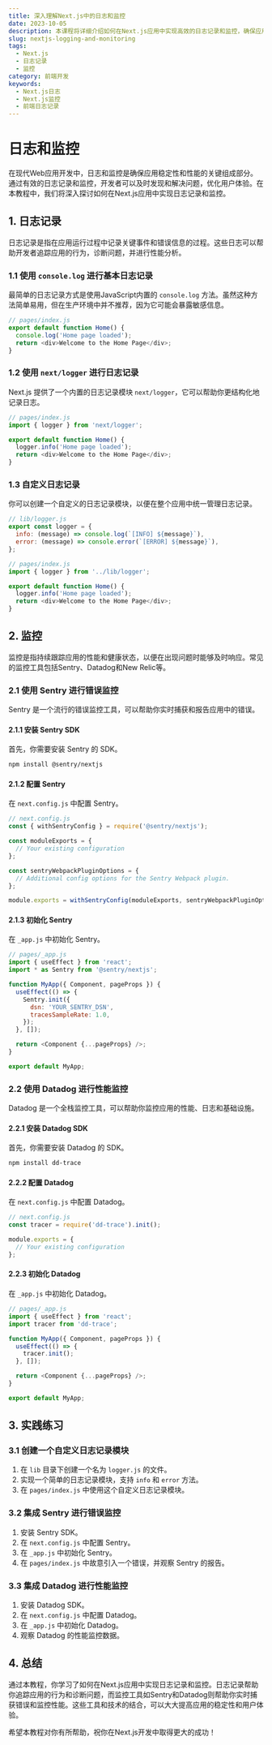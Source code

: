 ```yaml
---
title: 深入理解Next.js中的日志和监控
date: 2023-10-05
description: 本课程将详细介绍如何在Next.js应用中实现高效的日志记录和监控，确保应用的稳定性和性能优化。
slug: nextjs-logging-and-monitoring
tags:
  - Next.js
  - 日志记录
  - 监控
category: 前端开发
keywords:
  - Next.js日志
  - Next.js监控
  - 前端日志记录
---
```


# 日志和监控

在现代Web应用开发中，日志和监控是确保应用稳定性和性能的关键组成部分。通过有效的日志记录和监控，开发者可以及时发现和解决问题，优化用户体验。在本教程中，我们将深入探讨如何在Next.js应用中实现日志记录和监控。

## 1. 日志记录

日志记录是指在应用运行过程中记录关键事件和错误信息的过程。这些日志可以帮助开发者追踪应用的行为，诊断问题，并进行性能分析。

### 1.1 使用 `console.log` 进行基本日志记录

最简单的日志记录方式是使用JavaScript内置的 `console.log` 方法。虽然这种方法简单易用，但在生产环境中并不推荐，因为它可能会暴露敏感信息。

```javascript
// pages/index.js
export default function Home() {
  console.log('Home page loaded');
  return <div>Welcome to the Home Page</div>;
}
```

### 1.2 使用 `next/logger` 进行日志记录

Next.js 提供了一个内置的日志记录模块 `next/logger`，它可以帮助你更结构化地记录日志。

```javascript
// pages/index.js
import { logger } from 'next/logger';

export default function Home() {
  logger.info('Home page loaded');
  return <div>Welcome to the Home Page</div>;
}
```

### 1.3 自定义日志记录

你可以创建一个自定义的日志记录模块，以便在整个应用中统一管理日志记录。

```javascript
// lib/logger.js
export const logger = {
  info: (message) => console.log(`[INFO] ${message}`),
  error: (message) => console.error(`[ERROR] ${message}`),
};

// pages/index.js
import { logger } from '../lib/logger';

export default function Home() {
  logger.info('Home page loaded');
  return <div>Welcome to the Home Page</div>;
}
```

## 2. 监控

监控是指持续跟踪应用的性能和健康状态，以便在出现问题时能够及时响应。常见的监控工具包括Sentry、Datadog和New Relic等。

### 2.1 使用 Sentry 进行错误监控

Sentry 是一个流行的错误监控工具，可以帮助你实时捕获和报告应用中的错误。

#### 2.1.1 安装 Sentry SDK

首先，你需要安装 Sentry 的 SDK。

```bash
npm install @sentry/nextjs
```

#### 2.1.2 配置 Sentry

在 `next.config.js` 中配置 Sentry。

```javascript
// next.config.js
const { withSentryConfig } = require('@sentry/nextjs');

const moduleExports = {
  // Your existing configuration
};

const sentryWebpackPluginOptions = {
  // Additional config options for the Sentry Webpack plugin.
};

module.exports = withSentryConfig(moduleExports, sentryWebpackPluginOptions);
```

#### 2.1.3 初始化 Sentry

在 `_app.js` 中初始化 Sentry。

```javascript
// pages/_app.js
import { useEffect } from 'react';
import * as Sentry from '@sentry/nextjs';

function MyApp({ Component, pageProps }) {
  useEffect(() => {
    Sentry.init({
      dsn: 'YOUR_SENTRY_DSN',
      tracesSampleRate: 1.0,
    });
  }, []);

  return <Component {...pageProps} />;
}

export default MyApp;
```

### 2.2 使用 Datadog 进行性能监控

Datadog 是一个全栈监控工具，可以帮助你监控应用的性能、日志和基础设施。

#### 2.2.1 安装 Datadog SDK

首先，你需要安装 Datadog 的 SDK。

```bash
npm install dd-trace
```

#### 2.2.2 配置 Datadog

在 `next.config.js` 中配置 Datadog。

```javascript
// next.config.js
const tracer = require('dd-trace').init();

module.exports = {
  // Your existing configuration
};
```

#### 2.2.3 初始化 Datadog

在 `_app.js` 中初始化 Datadog。

```javascript
// pages/_app.js
import { useEffect } from 'react';
import tracer from 'dd-trace';

function MyApp({ Component, pageProps }) {
  useEffect(() => {
    tracer.init();
  }, []);

  return <Component {...pageProps} />;
}

export default MyApp;
```

## 3. 实践练习

### 3.1 创建一个自定义日志记录模块

1. 在 `lib` 目录下创建一个名为 `logger.js` 的文件。
2. 实现一个简单的日志记录模块，支持 `info` 和 `error` 方法。
3. 在 `pages/index.js` 中使用这个自定义日志记录模块。

### 3.2 集成 Sentry 进行错误监控

1. 安装 Sentry SDK。
2. 在 `next.config.js` 中配置 Sentry。
3. 在 `_app.js` 中初始化 Sentry。
4. 在 `pages/index.js` 中故意引入一个错误，并观察 Sentry 的报告。

### 3.3 集成 Datadog 进行性能监控

1. 安装 Datadog SDK。
2. 在 `next.config.js` 中配置 Datadog。
3. 在 `_app.js` 中初始化 Datadog。
4. 观察 Datadog 的性能监控数据。

## 4. 总结

通过本教程，你学习了如何在Next.js应用中实现日志记录和监控。日志记录帮助你追踪应用的行为和诊断问题，而监控工具如Sentry和Datadog则帮助你实时捕获错误和监控性能。这些工具和技术的结合，可以大大提高应用的稳定性和用户体验。

希望本教程对你有所帮助，祝你在Next.js开发中取得更大的成功！